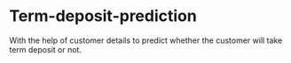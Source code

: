 # Term-deposit-prediction
With the help of customer details to predict whether the customer will take term deposit or not.
